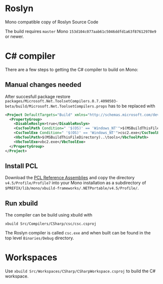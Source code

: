 Roslyn
======

Mono compatible copy of Roslyn Source Code

The build requires `master` Mono
`153d104c077aab61c5046ddfd1a63f87612978e9` or newer.

C# compiler
============

There are a few steps to getting the C# compiler to build on Mono:

## Manual changes needed

After succesfull package restore
`packages/Microsoft.Net.ToolsetCompilers.0.7.4090503-beta/build/Microsoft.Net.ToolsetCompilers.props`
has to be replaced with

```xml
<Project DefaultTargets="Build" xmlns="http://schemas.microsoft.com/developer/msbuild/2003">
  <PropertyGroup>
    <DisableRoslyn>true</DisableRoslyn>
    <CscToolPath Condition=" '$(OS)' == 'Windows_NT'">$(MSBuildThisFileDirectory)..\tools</CscToolPath>
    <CscToolExe Condition=" '$(OS)' == 'Windows_NT'">csc2.exe</CscToolExe>
    <VbcToolPath>$(MSBuildThisFileDirectory)..\tools</VbcToolPath>
    <VbcToolExe>vbc2.exe</VbcToolExe>
  </PropertyGroup>
</Project>
```

## Install PCL

Download the
[PCL Reference Assemblies](http://www.microsoft.com/en-us/download/details.aspx?id=40727)
and copy the directory `v4.5/Profile/Profile7` into your Mono
installation as a subdirectory of
`$PREFIX/lib/mono/xbuild-frameworks/.NETPortable/v4.5/Profile/`.

## Run xbuild

The compiler can be build using xbuild with

    xbuild Src/Compilers/CSharp/csc/csc.csproj

The Roslyn compiler is called `csc.exe` and when built can be found in
the top level `Binaries/Debug` directory.

Workspaces
===========

Use `xbuild Src/Workspaces/CSharp/CSharpWorkspace.csproj` to build the C# workspace.
